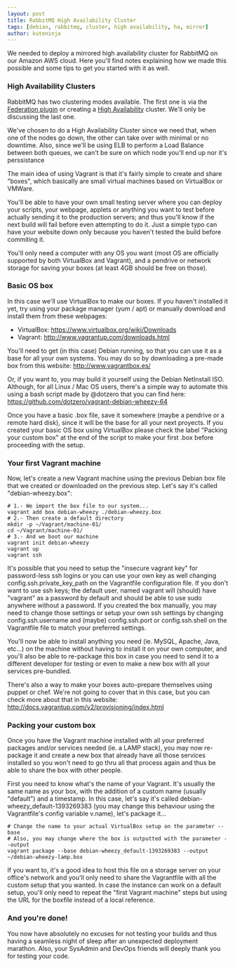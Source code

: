 ```yaml
---
layout: post
title: RabbitMQ High Availability Cluster
tags: [debian, rabbitmq, cluster, high availability, ha, mirror]
author: kuteninja
---
```


We needed to deploy a mirrored high availability cluster for RabbitMQ on our Amazon AWS cloud. Here you'll find notes explaining how we made this possible and some tips to get you started with it as well.


### High Availability Clusters

RabbitMQ has two clustering modes available. The first one is via the [Federation plugin](https://www.rabbitmq.com/federation.html) or creating a [High Availability](https://www.rabbitmq.com/ha.html) cluster. We'll only be discussing the last one.

We've chosen to do a High Availability Cluster since we need that, when one of the nodes go down, the other can take over with minimal or no downtime. Also, since we'll be using ELB to perform a Load Balance between both queues, we can't be sure on which node you'll end up nor it's perssistance

The main idea of using Vagrant is that it's fairly simple to create and share "boxes", which basically are small virtual machines based on VirtualBox or VMWare. 

You'll be able to have your own small testing server where you can deploy your scripts, your webpage, applets or anything you want to test before actually sending it to the production servers; and thus you'll know if the next build will fail before even attempting to do it. Just a simple typo can have your website down only because you haven't tested the build before commiting it.

You'll only need a computer with any OS you want (most OS are officially supported by both VirtualBox and Vagrant), and a pendrive or network storage for saving your boxes (at least 4GB should be free on those).


### Basic OS box

In this case we'll use VirtualBox to make our boxes. If you haven't installed it yet, try using your package manager (yum / apt) or manually download and install them from these webpages:

* VirtualBox: https://www.virtualbox.org/wiki/Downloads
* Vagrant: http://www.vagrantup.com/downloads.html

You'll need to get (in this case) Debian running, so that you can use it as a base for all your own systems. You may do so by downloading a pre-made box from this website: http://www.vagrantbox.es/

Or, if you want to, you may build it yourself using the Debian NetInstall ISO. Although, for all Linux / Mac OS users, there's a simple way to automate this using a bash script made by @dotzero that you can find here: https://github.com/dotzero/vagrant-debian-wheezy-64

Once you have a basic .box file, save it somewhere (maybe a pendrive or a remote hard disk), since it will be the base for all your next proyects. If you created your basic OS box using VirtualBox please check the label "Packing your custom box" at the end of the script to make your first .box before proceeding with the setup.


### Your first Vagrant machine

Now, let's create a new Vagrant machine using the previous Debian box file that we created or downloaded on the previous step. Let's say it's called "debian-wheezy.box":

```
# 1.- We import the box file to our system...
vagrant add box debian-wheezy ./debian-wheezy.box
# 2.- Then create a default directory
mkdir -p ~/Vagrant/machine-01/
cd ~/Vagrant/machine-01/
# 3.- And we boot our machine
vagrant init debian-wheezy
vagrant up
vagrant ssh
```

It's possible that you need to setup the "insecure vagrant key" for password-less ssh logins or you can use your own key as well changing config.ssh.private_key_path on the Vagrantfile configuration file. If you don't want to use ssh keys; the default user, named vagrant will (should) have "vagrant" as a password by default and should be able to use sudo anywhere without a password. If you created the box manually, you may need to change those settings or setup your own ssh settings by changing config.ssh.username and (maybe) config.ssh.port or config.ssh.shell on the Vagrantfile file to match your preferred settings.

You'll now be able to install anything you need (ie. MySQL, Apache, Java, etc...) on the machine without having to install it on your own computer, and you'll also be able to re-package this box in case you need to send it to a different developer for testing or even to make a new box with all your services pre-bundled.

There's also a way to make your boxes auto-prepare themselves using puppet or chef. We're not going to cover that in this case, but you can check more about that in this website: http://docs.vagrantup.com/v2/provisioning/index.html


### Packing your custom box

Once you have the Vagrant machine installed with all your preferred packages and/or services needed (ie. a LAMP stack), you may now re-package it and create a new box that already have all those services installed so you won't need to go thru all that process again and thus be able to share the box with other people. 

First you need to know what's the name of your Vagrant. It's usually the same name as your box, with the addition of a custom name (usually "default") and a timestamp. In this case, let's say it's called debian-wheezy_default-1393269383 (you may change this behaviour using the Vagrantfile's config variable v.name), let's package it...

```
# Change the name to your actual VirtualBox setup on the parameter --base
# Also, you may change where the box is outputted with the parameter --output
vagrant package --base debian-wheezy_default-1393269383 --output ~/debian-wheezy-lamp.box
```

If you want to, it's a good idea to host this file on a storage server on your office's network and you'll only need to share the Vagrantfile with all the custom setup that you wanted. In case the instance can work on a default setup, you'll only need to repeat the "first Vagrant machine" steps but using the URL for the boxfile instead of a local reference.


### And you're done!

You now have absolutely no excuses for not testing your builds and thus having a seamless night of sleep after an unexpected deployment marathon. Also, your SysAdmin and DevOps friends will deeply thank you for testing your code.
